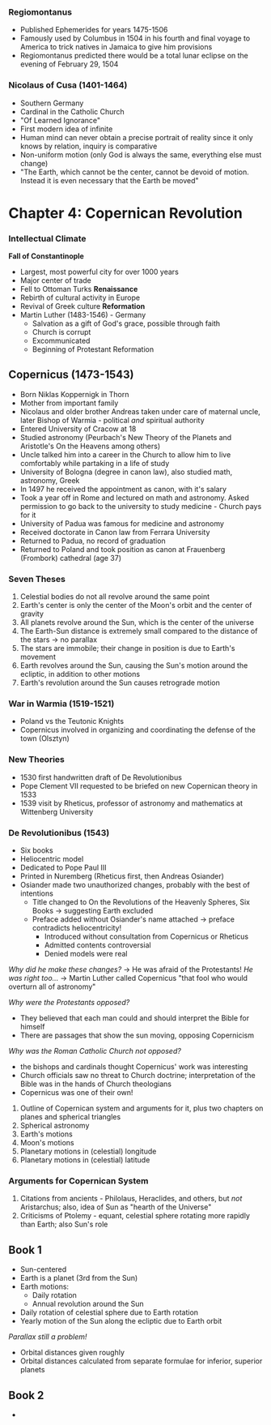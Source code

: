 ### Regiomontanus
- Published Ephemerides for years 1475-1506
- Famously used by Columbus in 1504 in his fourth and final voyage to America to trick natives in Jamaica to give him provisions
- Regiomontanus predicted there would be a total lunar eclipse on the evening of February 29, 1504

### Nicolaus of Cusa (1401-1464)
- Southern Germany
- Cardinal in the Catholic Church
- "Of Learned Ignorance"
- First modern idea of infinite
- Human mind can never obtain a precise portrait of reality since it only knows by relation, inquiry is comparative
- Non-uniform motion (only God is always the same, everything else must change)
- "The Earth, which cannot be the center, cannot be devoid of motion. Instead it is even necessary that the Earth be moved"

# Chapter 4: Copernican Revolution

### Intellectual Climate 
**Fall of Constantinople**
- Largest, most powerful city for over 1000 years
- Major center of trade
- Fell to Ottoman Turks
**Renaissance**
- Rebirth of cultural activity in Europe
- Revival of Greek culture
**Reformation**
- Martin Luther (1483-1546) - Germany
	- Salvation as a gift of God's grace, possible through faith
	- Church is corrupt
	- Excommunicated
	- Beginning of Protestant Reformation

## Copernicus (1473-1543)
- Born Niklas Koppernigk in Thorn
- Mother from important family
- Nicolaus and older brother Andreas taken under care of maternal uncle, later Bishop of Warmia - political *and* spiritual authority
- Entered University of Cracow at 18
- Studied astronomy (Peurbach's New Theory of the Planets and Aristotle's On the Heavens among others)
- Uncle talked him into a career in the Church to allow him to live comfortably while partaking in a life of study
- University of Bologna (degree in canon law), also studied math, astronomy, Greek
- In 1497 he received the appointment as canon, with it's salary
- Took a year off in Rome and lectured on math and astronomy. Asked permission to go back to the university to study medicine - Church pays for it
- University of Padua was famous for medicine and astronomy
- Received doctorate in Canon law from Ferrara University
- Returned to Padua, no record of graduation
- Returned to Poland and took position as canon at Frauenberg (Frombork) cathedral (age 37)

### Seven Theses
1. Celestial bodies do not all revolve around the same point
2. Earth's center is only the center of the Moon's orbit and the center of gravity
3. All planets revolve around the Sun, which is the center of the universe
4. The Earth-Sun distance is extremely small compared to the distance of the stars → no parallax
5. The stars are immobile; their change in position is due to Earth's movement
6. Earth revolves around the Sun, causing the Sun's motion around the ecliptic, in addition to other motions
7. Earth's revolution around the Sun causes retrograde motion

### War in Warmia (1519-1521)
- Poland vs the Teutonic Knights
- Copernicus involved in organizing and coordinating the defense of the town (Olsztyn)

### New Theories
- 1530 first handwritten draft of De Revolutionibus
- Pope Clement VII requested to be briefed on new Copernican theory in 1533
- 1539 visit by Rheticus, professor of astronomy and mathematics at Wittenberg University

### De Revolutionibus (1543)
- Six books
- Heliocentric model
- Dedicated to Pope Paul III
- Printed in Nuremberg (Rheticus first, then Andreas Osiander)
- Osiander made two unauthorized changes, probably with the best of intentions
	- Title changed to On the Revolutions of the Heavenly Spheres, Six Books
		→ suggesting Earth excluded
	- Preface added without Osiander's name attached
		→ preface contradicts heliocentricity!
		- Introduced without consultation from Copernicus or Rheticus
		- Admitted contents controversial
		- Denied models were real

*Why did he make these changes?*
→ He was afraid of the Protestants!
*He was right too...*
→ Martin Luther called Copernicus "that fool who would overturn all of astronomy"

*Why were the Protestants opposed?*
- They believed that each man could and should interpret the Bible for himself
- There are passages that show the sun moving, opposing Copernicism

*Why was the Roman Catholic Church not opposed?*
- the bishops and cardinals thought Copernicus' work was interesting
- Church officials saw no threat to Church doctrine; interpretation of the Bible was in the hands of Church theologians
- Copernicus was one of their own!

1. Outline of Copernican system and arguments for it, plus two chapters on planes and spherical triangles
2. Spherical astronomy
3. Earth's motions
4. Moon's motions
5. Planetary motions in (celestial) longitude
6. Planetary motions in (celestial) latitude

### Arguments for Copernican System
1. Citations from ancients - Philolaus, Heraclides, and others, but *not* Aristarchus; also, idea of Sun as "hearth of the Universe"
2. Criticisms of Ptolemy - equant, celestial sphere rotating more rapidly than Earth; also Sun's role

## Book 1
- Sun-centered
- Earth is a planet (3rd from the Sun)
- Earth motions:
	- Daily rotation
	- Annual revolution around the Sun
- Daily rotation of celestial sphere due to Earth rotation
- Yearly motion of the Sun along the ecliptic due to Earth orbit

*Parallax still a problem!*

- Orbital distances given roughly
- Orbital distances calculated from separate formulae for inferior, superior planets



## Book 2
- 
